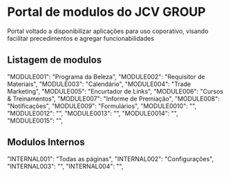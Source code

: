 # Portal de modulos do JCV GROUP

Portal voltado a disponibilizar aplicações para uso coporativo, visando facilitar precedimentos e agregar funcionabilidades

## Listagem de modulos
"MODULE001": "Programa da Beleza",
"MODULE002": "Requisitor de Materiais",
"MODULE003": "Calendário",
"MODULE004": "Trade Marketing",
"MODULE005": "Encurtador de Links",
"MODULE006": "Cursos & Treinamentos",
"MODULE007": "Informe de Premiação",
"MODULE008": "Notificações",
"MODULE009": "Formulários",
"MODULE0010": "",
"MODULE0012": "",
"MODULE0013": "",
"MODULE0014": "",
"MODULE0015": "",

## Modulos Internos
"INTERNAL001": "Todas as páginas",
"INTERNAL002": "Configurações",
"INTERNAL003": "",
"INTERNAL004": "",